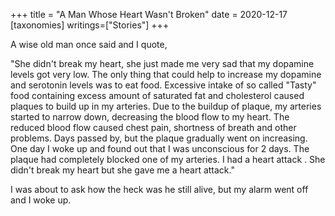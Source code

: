 +++
title = "A Man Whose Heart Wasn't Broken"
date = 2020-12-17
[taxonomies]
writings=["Stories"]
+++

A wise old man once said and I quote,
 
"She didn't break my heart, she just made me very sad that my dopamine levels got very low. The only thing that could help to increase my dopamine and serotonin levels was to eat food. Excessive intake of so called "Tasty" food containing excess amount of saturated fat and cholesterol caused plaques to build up in my arteries.
                Due to the buildup of plaque, my arteries started to narrow down, decreasing the blood flow to my heart. The reduced blood flow caused chest pain, shortness of breath and other problems. Days passed by, but the plaque gradually went on increasing. One day I woke up and found out that I was unconscious for 2 days. The plaque had completely blocked one of my arteries. I had a heart attack . She didn't break my heart but she gave me a heart attack."

I was about to ask how the heck was he still alive, but my alarm went off and I woke up.

